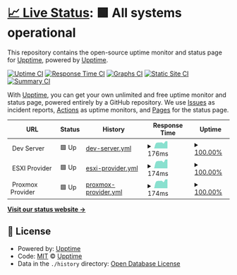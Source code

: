 # [📈 Live Status](https://demo.upptime.js.org): <!--live status--> **🟩 All systems operational**

This repository contains the open-source uptime monitor and status page for [Upptime](https://upptime.js.org), powered by [Upptime](https://github.com/upptime/upptime).

[![Uptime CI](https://github.com/creativefurniture/uptime/workflows/Uptime%20CI/badge.svg)](https://github.com/creativefurniture/uptime/actions?query=workflow%3A%22Uptime+CI%22)
[![Response Time CI](https://github.com/creativefurniture/uptime/workflows/Response%20Time%20CI/badge.svg)](https://github.com/creativefurniture/uptime/actions?query=workflow%3A%22Response+Time+CI%22)
[![Graphs CI](https://github.com/creativefurniture/uptime/workflows/Graphs%20CI/badge.svg)](https://github.com/creativefurniture/uptime/actions?query=workflow%3A%22Graphs+CI%22)
[![Static Site CI](https://github.com/creativefurniture/uptime/workflows/Static%20Site%20CI/badge.svg)](https://github.com/creativefurniture/uptime/actions?query=workflow%3A%22Static+Site+CI%22)
[![Summary CI](https://github.com/creativefurniture/uptime/workflows/Summary%20CI/badge.svg)](https://github.com/creativefurniture/uptime/actions?query=workflow%3A%22Summary+CI%22)

With [Upptime](https://upptime.js.org), you can get your own unlimited and free uptime monitor and status page, powered entirely by a GitHub repository. We use [Issues](https://github.com/upptime/upptime/issues) as incident reports, [Actions](https://github.com/creativefurniture/uptime/actions) as uptime monitors, and [Pages](https://demo.upptime.js.org) for the status page.

<!--start: status pages-->
<!-- This summary is generated by Upptime (https://github.com/upptime/upptime) -->
<!-- Do not edit this manually, your changes will be overwritten -->
<!-- prettier-ignore -->
| URL | Status | History | Response Time | Uptime |
| --- | ------ | ------- | ------------- | ------ |
| <img alt="" src="https://icons.duckduckgo.com/ip3/null.ico" height="13"> Dev Server | 🟩 Up | [dev-server.yml](https://github.com/creativefurniture/uptime/commits/HEAD/history/dev-server.yml) | <details><summary><img alt="Response time graph" src="./graphs/dev-server/response-time-week.png" height="20"> 176ms</summary><br><a href="https://creativefurniture.github.io/uptime/history/dev-server"><img alt="Response time 190" src="https://img.shields.io/endpoint?url=https%3A%2F%2Fraw.githubusercontent.com%2Fcreativefurniture%2Fuptime%2FHEAD%2Fapi%2Fdev-server%2Fresponse-time.json"></a><br><a href="https://creativefurniture.github.io/uptime/history/dev-server"><img alt="24-hour response time 199" src="https://img.shields.io/endpoint?url=https%3A%2F%2Fraw.githubusercontent.com%2Fcreativefurniture%2Fuptime%2FHEAD%2Fapi%2Fdev-server%2Fresponse-time-day.json"></a><br><a href="https://creativefurniture.github.io/uptime/history/dev-server"><img alt="7-day response time 176" src="https://img.shields.io/endpoint?url=https%3A%2F%2Fraw.githubusercontent.com%2Fcreativefurniture%2Fuptime%2FHEAD%2Fapi%2Fdev-server%2Fresponse-time-week.json"></a><br><a href="https://creativefurniture.github.io/uptime/history/dev-server"><img alt="30-day response time 201" src="https://img.shields.io/endpoint?url=https%3A%2F%2Fraw.githubusercontent.com%2Fcreativefurniture%2Fuptime%2FHEAD%2Fapi%2Fdev-server%2Fresponse-time-month.json"></a><br><a href="https://creativefurniture.github.io/uptime/history/dev-server"><img alt="1-year response time 190" src="https://img.shields.io/endpoint?url=https%3A%2F%2Fraw.githubusercontent.com%2Fcreativefurniture%2Fuptime%2FHEAD%2Fapi%2Fdev-server%2Fresponse-time-year.json"></a></details> | <details><summary><a href="https://creativefurniture.github.io/uptime/history/dev-server">100.00%</a></summary><a href="https://creativefurniture.github.io/uptime/history/dev-server"><img alt="All-time uptime 97.28%" src="https://img.shields.io/endpoint?url=https%3A%2F%2Fraw.githubusercontent.com%2Fcreativefurniture%2Fuptime%2FHEAD%2Fapi%2Fdev-server%2Fuptime.json"></a><br><a href="https://creativefurniture.github.io/uptime/history/dev-server"><img alt="24-hour uptime 100.00%" src="https://img.shields.io/endpoint?url=https%3A%2F%2Fraw.githubusercontent.com%2Fcreativefurniture%2Fuptime%2FHEAD%2Fapi%2Fdev-server%2Fuptime-day.json"></a><br><a href="https://creativefurniture.github.io/uptime/history/dev-server"><img alt="7-day uptime 100.00%" src="https://img.shields.io/endpoint?url=https%3A%2F%2Fraw.githubusercontent.com%2Fcreativefurniture%2Fuptime%2FHEAD%2Fapi%2Fdev-server%2Fuptime-week.json"></a><br><a href="https://creativefurniture.github.io/uptime/history/dev-server"><img alt="30-day uptime 100.00%" src="https://img.shields.io/endpoint?url=https%3A%2F%2Fraw.githubusercontent.com%2Fcreativefurniture%2Fuptime%2FHEAD%2Fapi%2Fdev-server%2Fuptime-month.json"></a><br><a href="https://creativefurniture.github.io/uptime/history/dev-server"><img alt="1-year uptime 97.28%" src="https://img.shields.io/endpoint?url=https%3A%2F%2Fraw.githubusercontent.com%2Fcreativefurniture%2Fuptime%2FHEAD%2Fapi%2Fdev-server%2Fuptime-year.json"></a></details>
| <img alt="" src="https://icons.duckduckgo.com/ip3/null.ico" height="13"> ESXI Provider | 🟩 Up | [esxi-provider.yml](https://github.com/creativefurniture/uptime/commits/HEAD/history/esxi-provider.yml) | <details><summary><img alt="Response time graph" src="./graphs/esxi-provider/response-time-week.png" height="20"> 174ms</summary><br><a href="https://creativefurniture.github.io/uptime/history/esxi-provider"><img alt="Response time 174" src="https://img.shields.io/endpoint?url=https%3A%2F%2Fraw.githubusercontent.com%2Fcreativefurniture%2Fuptime%2FHEAD%2Fapi%2Fesxi-provider%2Fresponse-time.json"></a><br><a href="https://creativefurniture.github.io/uptime/history/esxi-provider"><img alt="24-hour response time 198" src="https://img.shields.io/endpoint?url=https%3A%2F%2Fraw.githubusercontent.com%2Fcreativefurniture%2Fuptime%2FHEAD%2Fapi%2Fesxi-provider%2Fresponse-time-day.json"></a><br><a href="https://creativefurniture.github.io/uptime/history/esxi-provider"><img alt="7-day response time 174" src="https://img.shields.io/endpoint?url=https%3A%2F%2Fraw.githubusercontent.com%2Fcreativefurniture%2Fuptime%2FHEAD%2Fapi%2Fesxi-provider%2Fresponse-time-week.json"></a><br><a href="https://creativefurniture.github.io/uptime/history/esxi-provider"><img alt="30-day response time 167" src="https://img.shields.io/endpoint?url=https%3A%2F%2Fraw.githubusercontent.com%2Fcreativefurniture%2Fuptime%2FHEAD%2Fapi%2Fesxi-provider%2Fresponse-time-month.json"></a><br><a href="https://creativefurniture.github.io/uptime/history/esxi-provider"><img alt="1-year response time 174" src="https://img.shields.io/endpoint?url=https%3A%2F%2Fraw.githubusercontent.com%2Fcreativefurniture%2Fuptime%2FHEAD%2Fapi%2Fesxi-provider%2Fresponse-time-year.json"></a></details> | <details><summary><a href="https://creativefurniture.github.io/uptime/history/esxi-provider">100.00%</a></summary><a href="https://creativefurniture.github.io/uptime/history/esxi-provider"><img alt="All-time uptime 97.34%" src="https://img.shields.io/endpoint?url=https%3A%2F%2Fraw.githubusercontent.com%2Fcreativefurniture%2Fuptime%2FHEAD%2Fapi%2Fesxi-provider%2Fuptime.json"></a><br><a href="https://creativefurniture.github.io/uptime/history/esxi-provider"><img alt="24-hour uptime 100.00%" src="https://img.shields.io/endpoint?url=https%3A%2F%2Fraw.githubusercontent.com%2Fcreativefurniture%2Fuptime%2FHEAD%2Fapi%2Fesxi-provider%2Fuptime-day.json"></a><br><a href="https://creativefurniture.github.io/uptime/history/esxi-provider"><img alt="7-day uptime 100.00%" src="https://img.shields.io/endpoint?url=https%3A%2F%2Fraw.githubusercontent.com%2Fcreativefurniture%2Fuptime%2FHEAD%2Fapi%2Fesxi-provider%2Fuptime-week.json"></a><br><a href="https://creativefurniture.github.io/uptime/history/esxi-provider"><img alt="30-day uptime 100.00%" src="https://img.shields.io/endpoint?url=https%3A%2F%2Fraw.githubusercontent.com%2Fcreativefurniture%2Fuptime%2FHEAD%2Fapi%2Fesxi-provider%2Fuptime-month.json"></a><br><a href="https://creativefurniture.github.io/uptime/history/esxi-provider"><img alt="1-year uptime 97.34%" src="https://img.shields.io/endpoint?url=https%3A%2F%2Fraw.githubusercontent.com%2Fcreativefurniture%2Fuptime%2FHEAD%2Fapi%2Fesxi-provider%2Fuptime-year.json"></a></details>
| <img alt="" src="https://icons.duckduckgo.com/ip3/null.ico" height="13"> Proxmox Provider | 🟩 Up | [proxmox-provider.yml](https://github.com/creativefurniture/uptime/commits/HEAD/history/proxmox-provider.yml) | <details><summary><img alt="Response time graph" src="./graphs/proxmox-provider/response-time-week.png" height="20"> 174ms</summary><br><a href="https://creativefurniture.github.io/uptime/history/proxmox-provider"><img alt="Response time 170" src="https://img.shields.io/endpoint?url=https%3A%2F%2Fraw.githubusercontent.com%2Fcreativefurniture%2Fuptime%2FHEAD%2Fapi%2Fproxmox-provider%2Fresponse-time.json"></a><br><a href="https://creativefurniture.github.io/uptime/history/proxmox-provider"><img alt="24-hour response time 198" src="https://img.shields.io/endpoint?url=https%3A%2F%2Fraw.githubusercontent.com%2Fcreativefurniture%2Fuptime%2FHEAD%2Fapi%2Fproxmox-provider%2Fresponse-time-day.json"></a><br><a href="https://creativefurniture.github.io/uptime/history/proxmox-provider"><img alt="7-day response time 174" src="https://img.shields.io/endpoint?url=https%3A%2F%2Fraw.githubusercontent.com%2Fcreativefurniture%2Fuptime%2FHEAD%2Fapi%2Fproxmox-provider%2Fresponse-time-week.json"></a><br><a href="https://creativefurniture.github.io/uptime/history/proxmox-provider"><img alt="30-day response time 161" src="https://img.shields.io/endpoint?url=https%3A%2F%2Fraw.githubusercontent.com%2Fcreativefurniture%2Fuptime%2FHEAD%2Fapi%2Fproxmox-provider%2Fresponse-time-month.json"></a><br><a href="https://creativefurniture.github.io/uptime/history/proxmox-provider"><img alt="1-year response time 170" src="https://img.shields.io/endpoint?url=https%3A%2F%2Fraw.githubusercontent.com%2Fcreativefurniture%2Fuptime%2FHEAD%2Fapi%2Fproxmox-provider%2Fresponse-time-year.json"></a></details> | <details><summary><a href="https://creativefurniture.github.io/uptime/history/proxmox-provider">100.00%</a></summary><a href="https://creativefurniture.github.io/uptime/history/proxmox-provider"><img alt="All-time uptime 97.35%" src="https://img.shields.io/endpoint?url=https%3A%2F%2Fraw.githubusercontent.com%2Fcreativefurniture%2Fuptime%2FHEAD%2Fapi%2Fproxmox-provider%2Fuptime.json"></a><br><a href="https://creativefurniture.github.io/uptime/history/proxmox-provider"><img alt="24-hour uptime 100.00%" src="https://img.shields.io/endpoint?url=https%3A%2F%2Fraw.githubusercontent.com%2Fcreativefurniture%2Fuptime%2FHEAD%2Fapi%2Fproxmox-provider%2Fuptime-day.json"></a><br><a href="https://creativefurniture.github.io/uptime/history/proxmox-provider"><img alt="7-day uptime 100.00%" src="https://img.shields.io/endpoint?url=https%3A%2F%2Fraw.githubusercontent.com%2Fcreativefurniture%2Fuptime%2FHEAD%2Fapi%2Fproxmox-provider%2Fuptime-week.json"></a><br><a href="https://creativefurniture.github.io/uptime/history/proxmox-provider"><img alt="30-day uptime 100.00%" src="https://img.shields.io/endpoint?url=https%3A%2F%2Fraw.githubusercontent.com%2Fcreativefurniture%2Fuptime%2FHEAD%2Fapi%2Fproxmox-provider%2Fuptime-month.json"></a><br><a href="https://creativefurniture.github.io/uptime/history/proxmox-provider"><img alt="1-year uptime 97.35%" src="https://img.shields.io/endpoint?url=https%3A%2F%2Fraw.githubusercontent.com%2Fcreativefurniture%2Fuptime%2FHEAD%2Fapi%2Fproxmox-provider%2Fuptime-year.json"></a></details>

<!--end: status pages-->

[**Visit our status website →**](https://demo.upptime.js.org)

## 📄 License

- Powered by: [Upptime](https://github.com/upptime/upptime)
- Code: [MIT](./LICENSE) © [Upptime](https://upptime.js.org)
- Data in the `./history` directory: [Open Database License](https://opendatacommons.org/licenses/odbl/1-0/)
